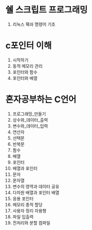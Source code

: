 # 쉘 스크립트 프로그래밍

01. 리눅스 훽솨 명령어 기초

# c포인터 이해

01. 시작하기
02. 동적 메모리 관리
03. 포인터와 함수
04. 포인터와 배열

# 혼자공부하는 C언어

01. 프로그래밍_만들기
02. 상수와_데이터_출력
03. 변수와_데이터_입력
04. 연산자
05. 선택문
06. 반복문
07. 함수
08. 배열
09. 포인터
10. 배열과 포인터
11. 문자
12. 문자열
13. 변수의 영역과 데이터 공유
14. 다차원 배열과 포인터 배열
15. 응용 포인터
16. 메모리 종적 할당
17. 사용자 정리 자용형
18. 파일 입출력
19. 전처리와 분할 컴파일
